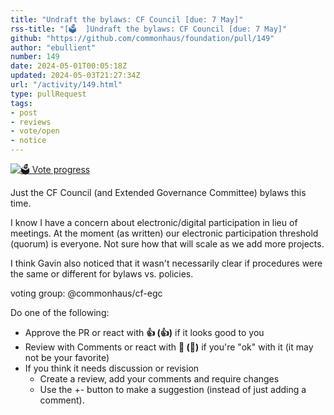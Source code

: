 ```yaml
---
title: "Undraft the bylaws: CF Council [due: 7 May]"
rss-title: "[🗳️  ]Undraft the bylaws: CF Council [due: 7 May]"
github: "https://github.com/commonhaus/foundation/pull/149"
author: "ebullient"
number: 149
date: 2024-05-01T00:05:18Z
updated: 2024-05-03T21:27:34Z
url: "/activity/149.html"
type: pullRequest
tags:
- post
- reviews
- vote/open
- notice
---
```

[![🗳️ Vote progress](https://www.commonhaus.org/votes/commonhaus/foundation/149.svg)](https://github.com/commonhaus/foundation/pull/149#issuecomment-2087745125 "IC_kwDOKRPTI858cHZl")

Just the CF Council (and Extended Governance Committee) bylaws this time.

I know I have a concern about electronic/digital participation in lieu of meetings. At the moment (as written) our electronic participation threshold (quorum) is everyone. Not sure how that will scale as we add more projects. 

I think Gavin also noticed that it wasn't necessarily clear if procedures were the same or different for bylaws vs. policies. 

voting group: @commonhaus/cf-egc

Do one of the following:  

- Approve the PR or react with **👍 (:+1:)** if it looks good to you
- Review with Comments or react with **👀 (:eyes:)** if you're "ok" with it (it may not be your favorite)
- If you think it needs discussion or revision
    - Create a review, add your comments and require changes
    - Use the +- button to make a suggestion (instead of just adding a comment). 

